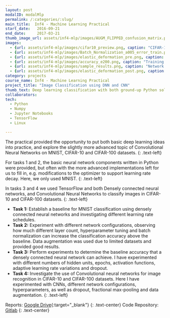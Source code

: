 ```yaml
---
layout: post
modalID: modalMlp
permalink: /:categories/:slug/
main_title:  Inf4 - Machine Learning Practical
start_date:   2016-09-21
end_date:     2017-03-21
thumb_image_url: assets/inf4-mlp/images/AUGM_FLIPPED_confusion_matrix.png
images:
  - {url: assets/inf4-mlp/images/cifar10_preview.png, caption: "CIFAR-10 classes with 10 examples of each.", id: cifar10_preview}
  - {url: assets/inf4-mlp/images/Batch_Normalization_a005_error_train.png, caption: "Comparison of training errors for densely connected neural networks using batch normalization and different number of layers.", id: Batch_Normalization_a005_error_train}
  - {url: assets/inf4-mlp/images/elastic_deformation_pre.png, caption: "Examples of digits in the MNIST dataset before data augmentation is applied.", id: elastic_deformation_pre}
  - {url: assets/inf4-mlp/images/accuracy_e200.png, caption: "Training (blue) and validation accuracy (purple) of a densely connected neural network, training for 200 epochs, displayed in TensorBoard.", id: accuracy_e200}
  - {url: assets/inf4-mlp/images/sample_results.png, caption: "Network configuration and results file generated at the end of the run. Due to availability of numerous machines without GPUs, I ran numerous smaller training sessions instead of one large job. Output files like these served the purpose of conveying the results quickly.", id: sample_results}
  - {url: assets/inf4-mlp/images/elastic_deformation_post.png, caption: "Digits from MNIST dataset with elastic deformation applied to them, to generate additional training samples, as part of Data Augmentation.", id: elastic_deformation_post}
category: projects
course_name: Inf4 - Machine Learning Practical
project_title: "Image Classification using DNN and CNN"
thumb_text: Deep learning classification with both ground-up Python solution on MNIST, and TensorFlow on CIFAR.
collaborators:
tech:
  - Python
  - Numpy
  - Jupyter Notebooks
  - TensorFlow
  - Linux

---
```


The practical provided the opportunity to put both basic deep learning ideas into practice, and explore the slightly more advanced topic of Convolutional Neural Networks on MNIST, CIFAR-10 and CIFAR-100 datasets.
{: .text-left}

For tasks 1 and 2, the basic neural network components written in Python were provided, but often with the more advanced implementations left for us to fill in, e.g. modifications to the optimizer to support learning rate decay. Here, we only used MNIST.
{: .text-left}

In tasks 3 and 4 we used TensorFlow and both Densely connected neural networks, and  Convolutional Neural Networks to classify images in CIFAR-10 and CIFAR-100 datasets.
{: .text-left}

* **Task 1:** Establish a baseline for MNIST classification using densely connected neural networks and investigating different learning rate schedules.
* **Task 2:** Experiment with different network configurations, observing how much different layer count, hyperparameter tuning and batch normalization can increase the classification accuracy above the baseline. Data augmentation was used due to limited datasets and provided good results.
* **Task 3:** Perform experiments to determine the baseline accuracy that a densely connected neural network can achieve. I have experimented with different numbers of hidden units, epochs, activation functions, adaptive learning rate variations and dropout.
 * **Task 4:** Investigate the use of Convolutional neural networks for image recognition in CIFAR-10 and CIFAR-100 datasets. Here I have experimented with CNNs, different network configurations, hyperparameters, as well as dropout, fractional max-pooling and data augmentation.
{: .text-left}

Reports: [Google Drive](https://drive.google.com/open?id=1ivjc3oO2prNyn2vHfLZhiUSz4JXDk7lf){:target="_blank"}
{: .text-center}
Code Repository: [Gitlab](https://gitlab.com/LinasKo/Inf4-MLP)
{: .text-center}
